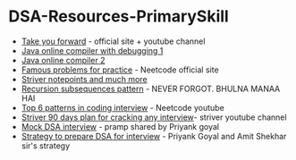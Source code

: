 # DSA-Resources-PrimarySkill

- [Take you forward](https://takeuforward.org/) - official site + youtube channel
- [Java online compiler with debugging 1](https://www.onlinegdb.com/online_java_compiler)
- [Java online compiler 2](https://www.programiz.com/java-programming/online-compiler/)
- [Famous problems for practice](https://neetcode.io/practice) - Neetcode official site
- [Striver notepoints and much more](https://drive.google.com/drive/folders/15VfyQjpS7PixZT8ywokZeNLPvFWtXoyr?usp=sharing)
- [Recursion subsequences pattern](https://medium.com/p/19e5e5fddf8b) - NEVER FORGOT. BHULNA MANAA HAI
- [Top 6 patterns in coding interview](https://www.youtube.com/watch?v=ft0owvS5tQA) - Neetcode youtube
- [Striver 90 days plan for cracking any interview](https://www.youtube.com/watch?v=ayZppqJAUcc)- striver youtube channel
- [Mock DSA interview](https://www.pramp.com/dev/uc-data-structures-and-algorithms) - pramp shared by Priyank goyal
- [Strategy to prepare DSA for interview](https://www.youtube.com/watch?v=HYK5lpkKBPo) - Priyank Goyal and Amit Shekhar sir's strategy
